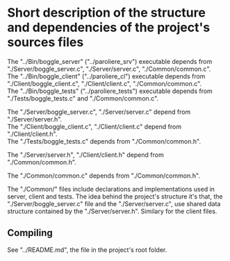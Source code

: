# Short description of the structure and dependencies of the project's sources files
The "../Bin/boggle_server" ("../paroliere_srv") executable depends from "./Server/boggle_server.c", "./Server/server.c", "./Common/common.c".  
The "../Bin/boggle_client" ("../paroliere_cl") executable depends from "./Client/boggle_client.c", "./Client/client.c", "./Common/common.c".  
The "../Bin/boggle_tests" ("../paroliere_tests") executable depends from "./Tests/boggle_tests.c" and "./Common/common.c".    

The "./Server/boggle_server.c", "./Server/server.c" depend from "./Server/server.h".  
The "./Client/boggle_client.c", "./Client/client.c" depend from "./Client/client.h".  
The "./Tests/boggle_tests.c" depends from "./Common/common.h".    

The "./Server/server.h", "./Client/client.h" depend from "./Common/common.h".    

The "./Common/common.c" depends from "./Common/common.h".    

The "./Common/" files include declarations and implementations used in server, client and tests. The idea behind the project's structure it's that, the "./Server/boggle_server.c" file and the "./Server/server.c", use shared data structure contained by the "./Server/server.h". Similary for the client files.

## Compiling
See "../README.md", the file in the project's root folder.


